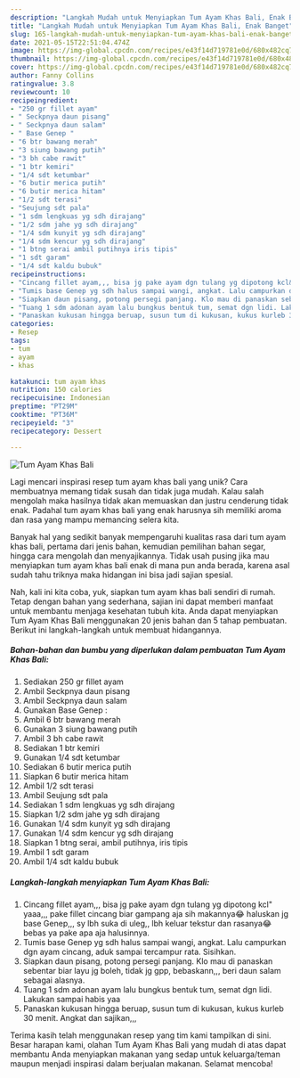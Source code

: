 ```yaml
---
description: "Langkah Mudah untuk Menyiapkan Tum Ayam Khas Bali, Enak Banget"
title: "Langkah Mudah untuk Menyiapkan Tum Ayam Khas Bali, Enak Banget"
slug: 165-langkah-mudah-untuk-menyiapkan-tum-ayam-khas-bali-enak-banget
date: 2021-05-15T22:51:04.474Z
image: https://img-global.cpcdn.com/recipes/e43f14d719781e0d/680x482cq70/tum-ayam-khas-bali-foto-resep-utama.jpg
thumbnail: https://img-global.cpcdn.com/recipes/e43f14d719781e0d/680x482cq70/tum-ayam-khas-bali-foto-resep-utama.jpg
cover: https://img-global.cpcdn.com/recipes/e43f14d719781e0d/680x482cq70/tum-ayam-khas-bali-foto-resep-utama.jpg
author: Fanny Collins
ratingvalue: 3.8
reviewcount: 10
recipeingredient:
- "250 gr fillet ayam"
- " Seckpnya daun pisang"
- " Seckpnya daun salam"
- " Base Genep "
- "6 btr bawang merah"
- "3 siung bawang putih"
- "3 bh cabe rawit"
- "1 btr kemiri"
- "1/4 sdt ketumbar"
- "6 butir merica putih"
- "6 butir merica hitam"
- "1/2 sdt terasi"
- "Seujung sdt pala"
- "1 sdm lengkuas yg sdh dirajang"
- "1/2 sdm jahe yg sdh dirajang"
- "1/4 sdm kunyit yg sdh dirajang"
- "1/4 sdm kencur yg sdh dirajang"
- "1 btng serai ambil putihnya iris tipis"
- "1 sdt garam"
- "1/4 sdt kaldu bubuk"
recipeinstructions:
- "Cincang fillet ayam,,, bisa jg pake ayam dgn tulang yg dipotong kcl&#34; yaaa,,, pake fillet cincang biar gampang aja sih makannya😂 haluskan jg base Genep,,, sy lbh suka di uleg,, lbh keluar tekstur dan rasanya😂 bebas ya pake apa aja halusinnya."
- "Tumis base Genep yg sdh halus sampai wangi, angkat. Lalu campurkan dgn ayam cincang, aduk sampai tercampur rata. Sisihkan."
- "Siapkan daun pisang, potong persegi panjang. Klo mau di panaskan sebentar biar layu jg boleh, tidak jg gpp, bebaskann,,, beri daun salam sebagai alasnya."
- "Tuang 1 sdm adonan ayam lalu bungkus bentuk tum, semat dgn lidi. Lakukan sampai habis yaa"
- "Panaskan kukusan hingga beruap, susun tum di kukusan, kukus kurleb 30 menit. Angkat dan sajikan,,,"
categories:
- Resep
tags:
- tum
- ayam
- khas

katakunci: tum ayam khas 
nutrition: 150 calories
recipecuisine: Indonesian
preptime: "PT29M"
cooktime: "PT36M"
recipeyield: "3"
recipecategory: Dessert

---
```



![Tum Ayam Khas Bali](https://img-global.cpcdn.com/recipes/e43f14d719781e0d/680x482cq70/tum-ayam-khas-bali-foto-resep-utama.jpg)

Lagi mencari inspirasi resep tum ayam khas bali yang unik? Cara membuatnya memang tidak susah dan tidak juga mudah. Kalau salah mengolah maka hasilnya tidak akan memuaskan dan justru cenderung tidak enak. Padahal tum ayam khas bali yang enak harusnya sih memiliki aroma dan rasa yang mampu memancing selera kita.

Banyak hal yang sedikit banyak mempengaruhi kualitas rasa dari tum ayam khas bali, pertama dari jenis bahan, kemudian pemilihan bahan segar, hingga cara mengolah dan menyajikannya. Tidak usah pusing jika mau menyiapkan tum ayam khas bali enak di mana pun anda berada, karena asal sudah tahu triknya maka hidangan ini bisa jadi sajian spesial.




Nah, kali ini kita coba, yuk, siapkan tum ayam khas bali sendiri di rumah. Tetap dengan bahan yang sederhana, sajian ini dapat memberi manfaat untuk membantu menjaga kesehatan tubuh kita. Anda dapat menyiapkan Tum Ayam Khas Bali menggunakan 20 jenis bahan dan 5 tahap pembuatan. Berikut ini langkah-langkah untuk membuat hidangannya.

<!--inarticleads1-->

##### Bahan-bahan dan bumbu yang diperlukan dalam pembuatan Tum Ayam Khas Bali:

1. Sediakan 250 gr fillet ayam
1. Ambil  Seckpnya daun pisang
1. Ambil  Seckpnya daun salam
1. Gunakan  Base Genep :
1. Ambil 6 btr bawang merah
1. Gunakan 3 siung bawang putih
1. Ambil 3 bh cabe rawit
1. Sediakan 1 btr kemiri
1. Gunakan 1/4 sdt ketumbar
1. Sediakan 6 butir merica putih
1. Siapkan 6 butir merica hitam
1. Ambil 1/2 sdt terasi
1. Ambil Seujung sdt pala
1. Sediakan 1 sdm lengkuas yg sdh dirajang
1. Siapkan 1/2 sdm jahe yg sdh dirajang
1. Gunakan 1/4 sdm kunyit yg sdh dirajang
1. Gunakan 1/4 sdm kencur yg sdh dirajang
1. Siapkan 1 btng serai, ambil putihnya, iris tipis
1. Ambil 1 sdt garam
1. Ambil 1/4 sdt kaldu bubuk




<!--inarticleads2-->

##### Langkah-langkah menyiapkan Tum Ayam Khas Bali:

1. Cincang fillet ayam,,, bisa jg pake ayam dgn tulang yg dipotong kcl&#34; yaaa,,, pake fillet cincang biar gampang aja sih makannya😂 haluskan jg base Genep,,, sy lbh suka di uleg,, lbh keluar tekstur dan rasanya😂 bebas ya pake apa aja halusinnya.
1. Tumis base Genep yg sdh halus sampai wangi, angkat. Lalu campurkan dgn ayam cincang, aduk sampai tercampur rata. Sisihkan.
1. Siapkan daun pisang, potong persegi panjang. Klo mau di panaskan sebentar biar layu jg boleh, tidak jg gpp, bebaskann,,, beri daun salam sebagai alasnya.
1. Tuang 1 sdm adonan ayam lalu bungkus bentuk tum, semat dgn lidi. Lakukan sampai habis yaa
1. Panaskan kukusan hingga beruap, susun tum di kukusan, kukus kurleb 30 menit. Angkat dan sajikan,,,




Terima kasih telah menggunakan resep yang tim kami tampilkan di sini. Besar harapan kami, olahan Tum Ayam Khas Bali yang mudah di atas dapat membantu Anda menyiapkan makanan yang sedap untuk keluarga/teman maupun menjadi inspirasi dalam berjualan makanan. Selamat mencoba!
